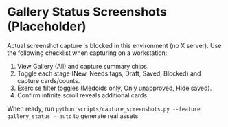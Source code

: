 # Gallery Status Screenshots (Placeholder)

Actual screenshot capture is blocked in this environment (no X server). Use the following checklist when capturing on a workstation:

1. View Gallery (All) and capture summary chips.
2. Toggle each stage (New, Needs tags, Draft, Saved, Blocked) and capture cards/counts.
3. Exercise filter toggles (Medoids only, Only unapproved, Hide saved).
4. Confirm infinite scroll reveals additional cards.

When ready, run `python scripts/capture_screenshots.py --feature gallery_status --auto` to generate real assets.